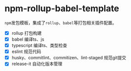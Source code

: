 # npm-rollup-babel-template
`npm`发包模板，集成了`rollup`、`babel`等打包相关插件配置。
- [x] rollup   打包构建
- [x] babel    编译ts、js 
- [x] typescript 编译ts、类型检查
- [x] eslint 规范代码
- [x] husky、commitlint、commitizen、lint-staged  规范git提交
- [x] release-it  自动化版本管理